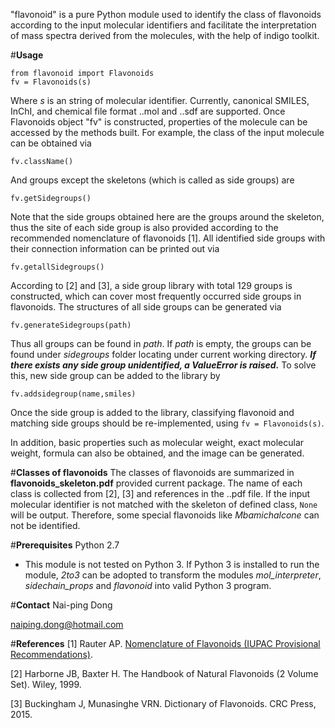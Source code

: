 "flavonoid" is a pure Python module used to identify the class of flavonoids according to the input molecular identifiers and facilitate the interpretation of mass spectra derived from the molecules, with the help of indigo toolkit.

#**Usage**
    
    from flavonoid import Flavonoids
    fv = Flavonoids(s)

Where *s* is an string of molecular identifier. Currently, canonical SMILES, InChI, and chemical file format ..mol and ..sdf are supported. Once Flavonoids object "fv" is constructed, properties of the molecule can be accessed by the methods built.
For example, the class of the input molecule can be obtained via

    fv.className()

And groups except the skeletons (which is called as side groups) are

    fv.getSidegroups()
    
Note that the side groups obtained here are the groups around the skeleton, thus the site of each side group is also provided according to the recommended nomenclature of flavonoids [1]. All identified side groups with their connection information can be printed out via

    fv.getallSidegroups()
    
According to [2] and [3], a side group library with total 129 groups is constructed, which can cover most frequently occurred side groups in flavonoids. The structures of all side groups can be generated via

    fv.generateSidegroups(path)

Thus all groups can be found in *path*. If *path* is empty, the groups can be found under *sidegroups* folder locating under current working directory. **_If there exists any side group unidentified, a ValueError is raised._** To solve this, new side group can be added to the library by

    fv.addsidegroup(name,smiles)
    
Once the side group is added to the library, classifying flavonoid and matching side groups should be re-implemented, using `fv = Flavonoids(s)`.
	
In addition, basic properties such as molecular weight, exact molecular weight, formula can also be obtained, and the image can be generated.

#**Classes of flavonoids**
The classes of flavonoids are summarized in **flavonoids_skeleton.pdf** provided current package. The name of each class is collected from [2], [3] and references in the ..pdf file. If the input molecular identifier is not matched with the skeleton of defined class, `None` will be output. Therefore, some special flavonoids like *Mbamichalcone* can not be identified.

#**Prerequisites**
Python 2.7

* This module is not tested on Python 3. If Python 3 is installed to run the module, *2to3* can be adopted to transform the modules *mol_interpreter*, *sidechain_props* and *flavonoid* into valid Python 3 program.

#**Contact**
Nai-ping Dong

naiping.dong@hotmail.com

#**References**
[1] Rauter AP. [Nomenclature of Flavonoids (IUPAC Provisional Recommendations)](http://iupac.org/recommendation/nomenclature-of-flavonoids/).

[2] Harborne JB, Baxter H. The Handbook of Natural Flavonoids (2 Volume Set). Wiley, 1999.

[3] Buckingham J, Munasinghe VRN. Dictionary of Flavonoids. CRC Press, 2015.
